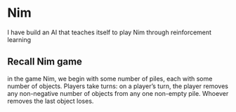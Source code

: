 # Nim
I have build an AI that teaches itself to play Nim through reinforcement learning
## Recall Nim game
in the game Nim, we begin with some number of piles, each with some number of objects. Players take turns: on a player’s turn, the player removes any non-negative number of objects from any one non-empty pile. Whoever removes the last object loses.
